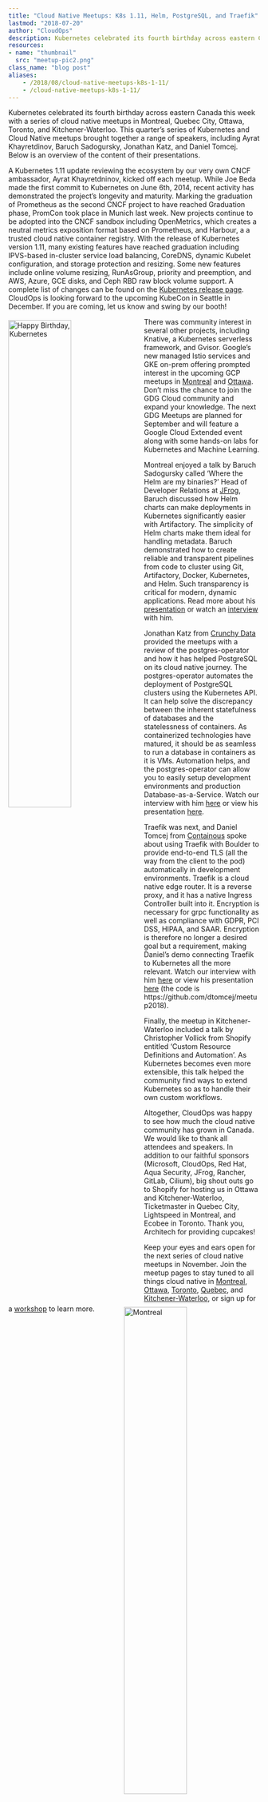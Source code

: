 ```yaml
---
title: "Cloud Native Meetups: K8s 1.11, Helm, PostgreSQL, and Traefik"
lastmod: "2018-07-20"
author: "CloudOps"
description: Kubernetes celebrated its fourth birthday across eastern Canada this week with a series of cloud native meetups in Montreal, Quebec City, Ottawa, Toronto, and Kitchener-Waterloo.
resources:
- name: "thumbnail"
  src: "meetup-pic2.png"
class_name: "blog post"
aliases: 
    - /2018/08/cloud-native-meetups-k8s-1-11/
    - /cloud-native-meetups-k8s-1-11/
---
```


<p>Kubernetes celebrated its fourth birthday across eastern Canada this week with a series of cloud native meetups in Montreal, Quebec City, Ottawa, Toronto, and Kitchener-Waterloo. This quarter’s series of Kubernetes and Cloud Native meetups brought together a range of speakers, including Ayrat Khayretdinov, Baruch Sadogursky, Jonathan Katz, and Daniel Tomcej. Below is an overview of the content of their presentations.</p>

<p>A Kubernetes 1.11 update reviewing the ecosystem by our very own CNCF ambassador, Ayrat Khayretdninov, kicked off each meetup. While Joe Beda made the first commit to Kubernetes on June 6th, 2014, recent activity has demonstrated the project’s longevity and maturity. Marking the graduation of Prometheus as the second CNCF project to have reached Graduation phase, PromCon took place in Munich last week. New projects continue to be adopted into the CNCF sandbox including OpenMetrics, which creates a neutral metrics exposition format based on Prometheus, and Harbour, a a trusted cloud native container registry. With the release of Kubernetes version 1.11, many existing features have reached graduation including IPVS-based in-cluster service load balancing, CoreDNS, dynamic Kubelet configuration, and storage protection and resizing. Some new features include online volume resizing, RunAsGroup, priority and preemption, and AWS, Azure, GCE disks, and Ceph RBD raw block volume support. A complete list of changes can be found on the <a href="https://github.com/kubernetes/kubernetes/releases" target="_blank">Kubernetes release page</a>. CloudOps is looking forward to the upcoming KubeCon in Seattle in December. If you are coming, let us know and swing by our booth!</p>

<p><img class="alignleft" style="width: 50%; float: left; margin: 5px 20px 20px 0px;" src="/images/blog/post/meetupcupcakes.jpg" alt="Happy Birthday, Kubernetes"></p>

<p>There was community interest in several other projects, including Knative, a Kubernetes serverless framework, and Gvisor. Google’s new managed Istio services and GKE on-prem offering prompted interest in the upcoming GCP meetups in <a href="https://www.meetup.com/Google-Cloud-Platform-Meetup-Montreal/" target="_blank">Montreal</a> and <a href="https://www.meetup.com/Google-Cloud-Platform-Meetup-ottawa/" target="_blank">Ottawa</a>. Don’t miss the chance to join the GDG Cloud community and expand your knowledge. The next GDG Meetups are planned for September and will feature a Google Cloud Extended event along with some hands-on labs for Kubernetes and Machine Learning.</p>

<p>Montreal enjoyed a talk by Baruch Sadogursky called ‘Where the Helm are my binaries?’ Head of Developer Relations at <a href="https://jfrog.com/" target="_blank">JFrog</a>, Baruch discussed how Helm charts can make deployments in Kubernetes significantly easier with Artifactory. The simplicity of Helm charts make them ideal for handling metadata. Baruch demonstrated how to create reliable and transparent pipelines from code to cluster using Git, Artifactory, Docker, Kubernetes, and Helm. Such transparency is critical for modern, dynamic applications.&nbsp;Read more about his <a href="https://jfrog.com/shownote/helm-montreal/">presentation</a> or watch an <a href="https://www.youtube.com/watch?v=WwQb_7HmnRM&amp;feature=youtu.be" target="_blank">interview</a> with him.</p>

<p>Jonathan Katz from <a href="https://www.crunchydata.com/" target="_blank">Crunchy Data</a> provided the meetups with a review of the postgres-operator and how it has helped PostgreSQL on its cloud native journey. The postgres-operator automates the deployment of PostgreSQL clusters using the Kubernetes API. It can help solve the discrepancy between the inherent statefulness of databases and the statelessness of containers. As containerized technologies have matured, it should be as seamless to run a database in containers as it is VMs. Automation helps, and the postgres-operator can allow you to easily setup development environments and production Database-as-a-Service. Watch our interview with him <a href="https://www.youtube.com/watch?v=6QDCFYMrYQY&amp;t=16s" target="_blank">here</a> or view his presentation <a href="https://www.slideshare.net/jkatz05/operating-postgresql-at-scale-with-kubernetes" target="_blank">here</a>.</p>

<p><img class="alignright" style="width: 50%; float: right; margin: 5px 20px 20px 0;" src="/images/blog/post/archymtlmeetup.jpg" alt="Montreal"></p>

<p>Traefik was next, and Daniel Tomcej from <a href="https://containo.us/" target="_blank">Containous</a> spoke about using Traefik with Boulder to provide end-to-end TLS (all the way from the client to the pod) automatically in development environments. Traefik is a cloud native edge router. It is a reverse proxy, and it has a native Ingress Controller built into it. Encryption is necessary for grpc functionality as well as compliance with GDPR, PCI DSS, HIPAA, and SAAR. Encryption is therefore no longer a desired goal but a requirement, making Daniel’s demo connecting Traefik to Kubernetes all the more relevant. Watch our interview with him <a href="https://www.youtube.com/watch?v=7kpf8hIr8nM&amp;t=1s" target="_blank">here</a> or view his presentation <a href="https://dtomcej.github.io/traefik-presentation/#/" target="_blank">here</a> (the code is https://github.com/dtomcej/meetup2018).</p>

<p>Finally, the meetup in Kitchener-Waterloo included a talk by Christopher Vollick from Shopify entitled ‘Custom Resource Definitions and Automation’. As Kubernetes becomes even more extensible, this talk helped the community find ways to extend Kubernetes so as to handle their own custom workflows.</p>

<p>Altogether, CloudOps was happy to see how much the cloud native community has grown in Canada. We would like to thank all attendees and speakers. In addition to our faithful sponsors (Microsoft, CloudOps, Red Hat, Aqua Security, JFrog, Rancher, GitLab, Cilium), big shout outs go to Shopify for hosting us in Ottawa and Kitchener-Waterloo, Ticketmaster in Quebec City, Lightspeed in Montreal, and Ecobee in Toronto. Thank you, Architech for providing cupcakes!</p>

<p>Keep your eyes and ears open for the next series of cloud native meetups in November. Join the meetup pages to stay tuned to all things cloud native in <a href="https://www.meetup.com/Kubernetes-Montreal" target="_blank">Montreal</a>, <a href="https://www.meetup.com/Kubernetes-Ottawa" target="_blank">Ottawa</a>, <a href="https://www.meetup.com/Kubernetes-Toronto" target="_blank">Toronto</a>, <a href="https://www.meetup.com/Kubernetes-Quebec" target="_blank">Quebec</a>, and <a href="https://www.meetup.com/Kubernetes-Kitchener-Waterloo" target="_blank">Kitchener-Waterloo</a>, or sign up for a <a href="https://www.cloudops.com/workshop-calendar/" target="_blank">workshop</a> to learn more.</p>